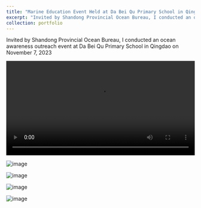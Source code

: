 ```yaml
---
title: "Marine Education Event Held at Da Bei Qu Primary School in Qingdao City"
excerpt: "Invited by Shandong Provincial Ocean Bureau, I conducted an ocean awareness outreach event at Da Bei Qu Primary School in Qingdao on November 7, 2023 (Click the title to view video and more photos). <img src='/images/青岛大北曲小学封面.jpg'>"
collection: portfolio
---
```


Invited by Shandong Provincial Ocean Bureau, I conducted an ocean awareness outreach event at Da Bei Qu Primary School in Qingdao on November 7, 2023


 <video src='/assets/Qingdao.mp4' controls="controls" width="100%"></video>

![image](https://github.com/Chaoqizhu/Chaoqizhu.github.io/assets/58731405/58462148-e867-4b03-a722-8a68bfe5c3d9)

![image](https://github.com/Chaoqizhu/Chaoqizhu.github.io/assets/58731405/61ee3cdf-eb25-4bf5-82ea-ae8914a994d5)

![image](https://github.com/Chaoqizhu/Chaoqizhu.github.io/assets/58731405/c4e8dcd0-730f-4a8d-862b-419157724620)

![image](https://github.com/Chaoqizhu/Chaoqizhu.github.io/assets/58731405/bd0caba0-9e44-48c6-906c-95292b575354)
